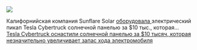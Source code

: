 <!--2025-01-14 12:36:28-->
<div class="yb">
  <div class="rss smaller1 habr"><img src="https://habrastorage.org/webt/-_/o-/kq/-_o-kq8n1zebak5ydjxvbuxzv7y.jpeg" /><p>Калифорнийская компания Sunflare Solar <a href="https://electrek.co/2025/01/13/tesla-cybertruck-gets-10000-solar-panel-wrap-that-gives-you-more-range/" rel="noopener noreferrer nofollow">оборудовала </a>электрический пикап Tesla Cybertruck солнечной панелью за $10 тыс., которая... <br><a class="light" href="https://habr.com/ru/news/873580/?utm_source=habrahabr&utm_medium=rss&utm_campaign=873580">Tesla Cybertruck оснастили солнечной панелью за $10 тысяч, которая незначительно увеличивает запас хода электромобиля</a></div>
</div>
